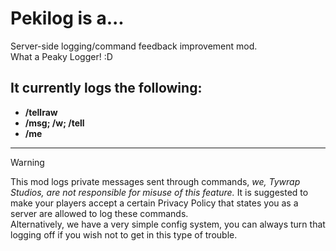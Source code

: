 # Pekilog is a...
Server-side logging/command feedback improvement mod. 
<br/>What a Peaky Logger! :D
<br/>
## It currently logs the following:
- **/tellraw**
- **/msg; /w; /tell**
- **/me**
---
> [!WARNING]
This mod logs private messages sent through commands, *we, Tywrap Studios, are not responsible for misuse of this feature.*
It is suggested to make your players accept a certain Privacy Policy that states you as a server are allowed to log these commands.
<br/>Alternatively, we have a very simple config system, you can always turn that logging off if you wish not to get in this type of trouble.
